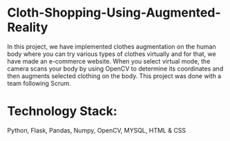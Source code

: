 # Cloth-Shopping-Using-Augmented-Reality

In this project, we have implemented clothes augmentation on the human body where you can try various types of clothes virtually and for that, we have made an e-commerce website. When you select virtual mode, the camera scans your body by using OpenCV to determine its coordinates and then augments selected clothing on the body.
This project was done with a team following Scrum.


# Technology Stack: 
Python, Flask, Pandas, Numpy, OpenCV, MYSQL, HTML & CSS
